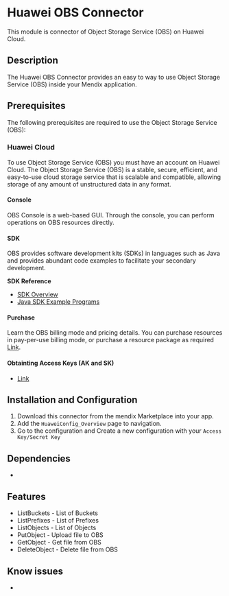 # Huawei OBS Connector
This module is connector of Object Storage Service (OBS) on Huawei Cloud.

## Description
The Huawei OBS Connector provides an easy to way to use Object Storage Service (OBS) inside your Mendix application.

## Prerequisites 
The following prerequisites are required to use the Object Storage Service (OBS):

### **Huawei Cloud**
To use Object Storage Service (OBS) you must have an account on Huawei Cloud. The Object Storage Service (OBS) is a stable, secure, efficient, and easy-to-use cloud storage service that is scalable and compatible, allowing storage of any amount of unstructured data in any format. 

#### **Console**
OBS Console is a web-based GUI. Through the console, you can perform operations on OBS resources directly.

#### **SDK**
OBS provides software development kits (SDKs) in languages such as Java and provides abundant code examples to facilitate your secondary development.

**SDK Reference**

- [SDK Overview](https://support.huaweicloud.com/intl/en-us/sdkreference-obs/obs_02_0001.html?utm_source=cce_Growth_map&utm_medium=display&utm_campaign=help_center&utm_content=Growth_map)
- [Java SDK Example Programs](https://support.huaweicloud.com/intl/en-us/sdk-java-devg-obs/obs_21_0002.html)

#### **Purchase**
Learn the OBS billing mode and pricing details. You can purchase resources in pay-per-use billing mode, or purchase a resource package as required [Link](https://support.huaweicloud.com/intl/en-us/qs-obs/obs_qs_0000.html?utm_source=cce_Growth_map&utm_medium=display&utm_campaign=help_center&utm_content=Growth_map).

#### **Obtainting Access Keys (AK and SK)**
- [Link](https://support.huaweicloud.com/intl/en-us/qs-obs/obs_qs_0005.html?utm_source=cce_Growth_map&utm_medium=display&utm_campaign=help_center&utm_content=Growth_map)

## Installation and Configuration
1. Download this connector from the mendix Marketplace into your app.
2. Add the `HuaweiConfig_Overview` page to navigation.
3. Go to the configuration and Create a new configuration with your `Access Key/Secret Key`

## Dependencies
- 

## Features
- ListBuckets - List of Buckets
- ListPrefixes - List of Prefixes
- ListObjects - List of Objects
- PutObject - Upload file to OBS
- GetObject - Get file from OBS
- DeleteObject - Delete file from OBS

## Know issues
- 